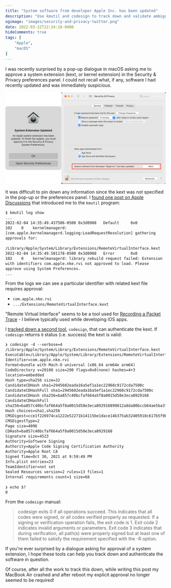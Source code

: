 ```yaml
---
title: "System software from developer Apple Inc. has been updated"
description: "Use kmutil and codesign to track down and validate ambiguous macOS system updates."
ogimage: "images/security-and-privacy-twitter.png"
date: 2022-03-22T22:24:18-0400
hideComments: true
tags: [
    "Apple",
    "macOS"
]
---
```


I was recently surprised by a pop-up dialogue in macOS asking me to
approve a system extension (kext, or kernel extension) in the
Security & Privacy preferences panel. I could not recall what, if any,
software I had recently updated and was immediately suspicious.

![System Extension Updated dialogue box and System Settings for Security and Privacy](images/combined.png)

It was difficult to pin down any information since the kext was not
specified in the pop-up or the preferences panel. I [found one post on Apple Discussions](https://discussions.apple.com/thread/252404518)
that introduced me to the `kmutil` program:

```
$ kmutil log show
...
2022-02-04 14:35:49.437506-0500 0x3d0908   Default     0x0                  102    0    kernelmanagerd: [com.apple.kernelmanagerd.logging:LoadRequestResolution] gathering approvals for: 
	/Library/Apple/System/Library/Extensions/RemoteVirtualInterface.kext
2022-02-04 14:35:49.501178-0500 0x3d0908   Error       0x0                  102    0    kernelmanagerd: library rebuild request failed: Extension with identifiers com.apple.nke.rvi not approved to load. Please approve using System Preferences.
...
```

From the logs we can see a particular identifier with related kext file requires approval:
* `com.apple.nke.rvi`
* `.../Extensions/RemoteVirtualInterface.kext`

"Remote Virtual Interface" seems to be a tool used for [Recording a Packet Trace](https://developer.apple.com/documentation/network/recording_a_packet_trace) - I believe typically used while developing iOS apps.

I [tracked down a second tool](https://apple.stackexchange.com/a/155168/178626), `codesign`, that can
authenticate the kext. If `codesign` returns `0` status (i.e. success) the kext is valid:

```
❯ codesign -d --verbose=4 /Library/Apple/System/Library/Extensions/RemoteVirtualInterface.kext
Executable=/Library/Apple/System/Library/Extensions/RemoteVirtualInterface.kext/Contents/MacOS/RemoteVirtualInterface
Identifier=com.apple.nke.rvi
Format=bundle with Mach-O universal (x86_64 arm64e arm64)
CodeDirectory v=20100 size=290 flags=0x0(none) hashes=4+3 location=embedded
Hash type=sha256 size=32
CandidateCDHash sha1=2945602eada16a5ef1a1ec22968c9172cda7500c
CandidateCDHashFull sha1=2945602eada16a5ef1a1ec22968c9172cda7500c
CandidateCDHash sha256=ba857c40bcfaf664a5f8a0015d58e3eca8929168
CandidateCDHashFull sha256=ba857c40bcfaf664a5f8a0015d58e3eca892916899812a8da80bccb64ae5ba3f
Hash choices=sha1,sha256
CMSDigest=cce1f226974ca1222e52271b14115be1dace14b375ab32405918c617b5f9b47e
CMSDigestType=2
Page size=4096
CDHash=ba857c40bcfaf664a5f8a0015d58e3eca8929168
Signature size=4523
Authority=Software Signing
Authority=Apple Code Signing Certification Authority
Authority=Apple Root CA
Signed Time=Oct 30, 2021 at 9:59:49 PM
Info.plist entries=23
TeamIdentifier=not set
Sealed Resources version=2 rules=13 files=1
Internal requirements count=1 size=68

❯ echo $?
0
```

From the `codesign` manual:
> codesign exits 0 if all operations succeed. This indicates that all codes were signed, or all codes verified properly as requested. If a signing or verification operation fails, the exit code is 1. Exit code 2 indicates invalid arguments or parameters. Exit code 3 indicates that during verification, all path(s) were properly signed but at least one of them failed to satisfy the requirement specified with the -R option.

If you're ever surprised by a dialogue asking for approval of a system extension,
I hope these tools can help you track down and authenticate the software in question.

Of course, after all the work to track this down, while writing this post my MacBook Air
crashed and after reboot my explicit approval no longer seemed to be required!
